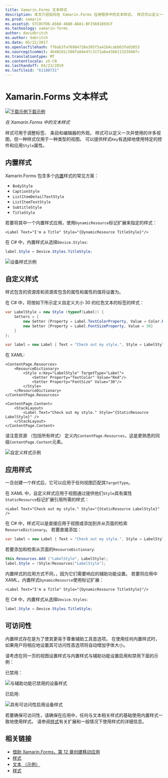 ```yaml
---
title: Xamarin.Forms 文本样式
description: 本文介绍如何在 Xamarin.Forms 应用程序中的文本样式。 样式可以定义一次并使用的许多视图，但一种样式仅用于一种类型的视图。
ms.prod: xamarin
ms.assetid: 57C0CFD6-A568-46B8-ADA1-BF25681893CF
ms.technology: xamarin-forms
author: davidbritch
ms.author: dabritch
ms.date: 05/22/2017
ms.openlocfilehash: f70ab3faf6984720e395f5a41b4cabb63fe03053
ms.sourcegitcommit: 4b402d1c508fa84e4fc3171a6e43b811323948fc
ms.translationtype: MT
ms.contentlocale: zh-CN
ms.lasthandoff: 04/23/2019
ms.locfileid: "61188731"
---
```

# <a name="xamarinforms-text-styles"></a>Xamarin.Forms 文本样式

[![下载示例](~/media/shared/download.png)下载示例](https://developer.xamarin.com/samples/xamarin-forms/UserInterface/Text)

_在 Xamarin.Forms 中的文本样式_

样式可用于调整标签、 条目和编辑器的外观。 样式可以定义一次并使用的许多视图，但一种样式仅用于一种类型的视图。
可以提供样式`Key`有选择地使用特定的控件和应用`Style`属性。

<a name="Built-In_Styles" />

## <a name="built-in-styles"></a>内置样式

Xamarin.Forms 包含多个[内置](xref:Xamarin.Forms.Device.Styles)样式的常见方案：

- `BodyStyle`
- `CaptionStyle`
- `ListItemDetailTextStyle`
- `ListItemTextStyle`
- `SubtitleStyle`
- `TitleStyle`

若要将其中一个内置样式应用，使用`DynamicResource`标记扩展来指定的样式：

```xaml
<Label Text="I'm a Title" Style="{DynamicResource TitleStyle}"/>
```

在 C# 中，内置样式从选择`Device.Styles`:

```csharp
label.Style = Device.Styles.TitleStyle;
```

![](styles-images/builtinstyles.png "设备样式示例")

<a name="Custom_Styles" />

## <a name="custom-styles"></a>自定义样式

样式包含的资源库和资源库包含的属性和属性的值将设置为。

在 C# 中，将按如下所示定义自定义大小 30 的红色文本的标签的样式：

```csharp
var LabelStyle = new Style (typeof(Label)) {
    Setters = {
        new Setter {Property = Label.TextColorProperty, Value = Color.Red},
        new Setter {Property = Label.FontSizeProperty, Value = 30}
    }
};

var label = new Label { Text = "Check out my style.", Style = LabelStyle };
```

在 XAML:

```xaml
<ContentPage.Resources>
    <ResourceDictionary>
        <Style x:Key="LabelStyle" TargetType="Label">
            <Setter Property="TextColor" Value="Red"/>
            <Setter Property="FontSize" Value="30"/>
        </Style>
    </ResourceDictionary>
</ContentPage.Resources>

<ContentPage.Content>
    <StackLayout>
        <Label Text="Check out my style." Style="{StaticResource LabelStyle}" />
    </StackLayout>
</ContentPage.Content>
```

请注意资源 （包括所有样式） 定义内`ContentPage.Resources`，这是更熟悉的同级`ContentPage.Content`元素。

![](styles-images/customstyle.png "自定义样式示例")

<a name="Applying_Styles" />

## <a name="applying-styles"></a>应用样式

一旦创建一个样式后，它可以应用于任何视图匹配其`TargetType`。

在 XAML 中，自定义样式应用于视图通过提供他们`Style`具有属性`StaticResource`标记扩展引用所需的样式：

```xaml
<Label Text="Check out my style." Style="{StaticResource LabelStyle}" />
```

在 C# 中，样式可以是直接应用于视图或添加到并从页面的检索`ResourceDictionary`。 若要直接添加：

```csharp
var label = new Label { Text = "Check out my style.", Style = LabelStyle };
```

若要添加和检索从页面的`ResourceDictionary`:

```csharp
this.Resources.Add ("LabelStyle", LabelStyle);
label.Style = (Style)Resources["LabelStyle"];
```

内置样式的应用方式不同，，因为它们需要响应的辅助功能设置。 若要将应用中 XAML，内置样式`DynamicResource`使用标记扩展：

```xaml
<Label Text="I'm a Title" Style="{DynamicResource TitleStyle}"/>
```

在 C# 中，内置样式从选择`Device.Styles`:

```csharp
label.Style = Device.Styles.TitleStyle;
```

## <a name="accessibility"></a>可访问性

内置样式存在是为了使其更易于尊重辅助工具首选项。 在使用任何内置样式时，如果用户将相应地设置其可访问性首选项将自动增加字体大小。

请考虑在同一页的视图设置样式与内置样式与辅助功能设置启用和禁用下面的示例：

已禁用：

![](styles-images/pre-access.png "与辅助功能已禁用的设备样式")

已启用:

![](styles-images/post-access.png "具有可访问性启用设备样式")

若要确保可访问性，请确保在应用中，任何与文本相关样式的基础使用内置样式一致地使用样式。 请参阅[样式](~/xamarin-forms/user-interface/styles/index.md)有关扩展和一般情况下使用样式的详细信息。


## <a name="related-links"></a>相关链接

- [借助 Xamarin.Forms，第 12 章创建移动应用](https://developer.xamarin.com/r/xamarin-forms/book/chapter12.pdf)
- [样式](~/xamarin-forms/user-interface/styles/index.md)
- [文本 （示例）](https://developer.xamarin.com/samples/xamarin-forms/UserInterface/Text)
- [样式](xref:Xamarin.Forms.Style)
